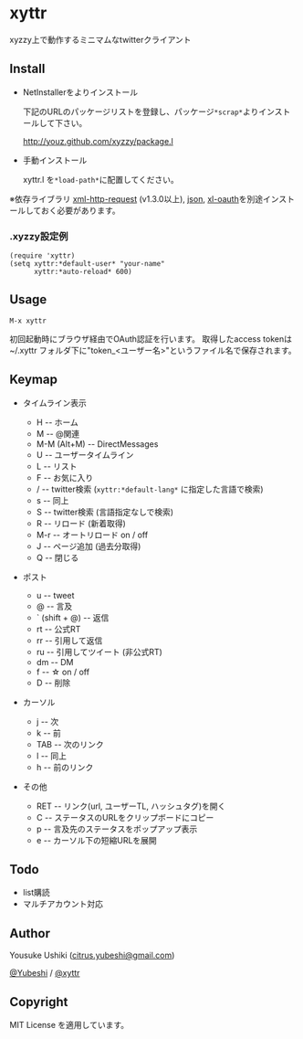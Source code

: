 # xyttr

xyzzy上で動作するミニマムなtwitterクライアント


## Install

- NetInstallerをよりインストール
 
    下記のURLのパッケージリストを登録し、パッケージ`*scrap*`よりインストールして下さい。

    http://youz.github.com/xyzzy/package.l

- 手動インストール

    xyttr.l を`*load-path*`に配置してください。

※依存ライブラリ
[xml-http-request](http://miyamuko.s56.xrea.com/xyzzy/xml-http-request/intro.htm) (v1.3.0以上),
[json](http://miyamuko.s56.xrea.com/xyzzy/json/intro.htm),
[xl-oauth](http://github.com/youz/xl-oauth)を別途インストールしておく必要があります。

### .xyzzy設定例

    (require 'xyttr)
    (setq xyttr:*default-user* "your-name"
          xyttr:*auto-reload* 600)


## Usage

    M-x xyttr

初回起動時にブラウザ経由でOAuth認証を行います。
取得したaccess tokenは~/.xyttr フォルダ下に"token_<ユーザー名>"というファイル名で保存されます。


## Keymap

+ タイムライン表示
    - H -- ホーム
    - M -- @関連
    - M-M (Alt+M) -- DirectMessages
    - U -- ユーザータイムライン
    - L -- リスト
    - F -- お気に入り
    - / -- twitter検索 (`xyttr:*default-lang*` に指定した言語で検索)
    - s -- 同上
    - S -- twitter検索 (言語指定なしで検索)
    - R -- リロード (新着取得)
    - M-r -- オートリロード on / off
    - J -- ページ追加 (過去分取得)
    - Q -- 閉じる

+ ポスト
    - u -- tweet
    - @ -- 言及
    - ` (shift + @) -- 返信
    - rt -- 公式RT
    - rr -- 引用して返信
    - ru -- 引用してツイート (非公式RT)
    - dm -- DM
    - f -- ☆ on / off
    - D -- 削除

+ カーソル
    - j -- 次
    - k -- 前
    - TAB -- 次のリンク
    - l -- 同上
    - h -- 前のリンク

+ その他
    - RET -- リンク(url, ユーザーTL, ハッシュタグ)を開く
    - C -- ステータスのURLをクリップボードにコピー
    - p -- 言及先のステータスをポップアップ表示
    - e -- カーソル下の短縮URLを展開


## Todo
* list購読
* マルチアカウント対応

## Author
Yousuke Ushiki (<citrus.yubeshi@gmail.com>)

[@Yubeshi](http://twitter.com/Yubeshi/) / [@xyttr](http://twitter.com/xyttr/)

## Copyright
MIT License を適用しています。


